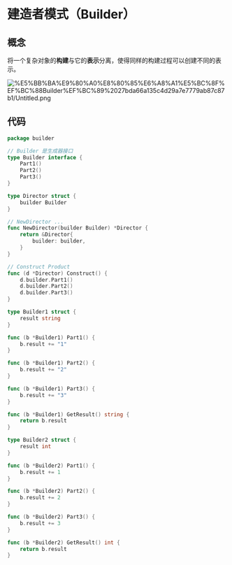 # 建造者模式（Builder）

## 概念

将一个复杂对象的**构建**与它的**表示**分离，使得同样的构建过程可以创建不同的表示。

![%E5%BB%BA%E9%80%A0%E8%80%85%E6%A8%A1%E5%BC%8F%EF%BC%88Builder%EF%BC%89%2027bda66a135c4d29a7e7779ab87c87b1/Untitled.png](%E5%BB%BA%E9%80%A0%E8%80%85%E6%A8%A1%E5%BC%8F%EF%BC%88Builder%EF%BC%89%2027bda66a135c4d29a7e7779ab87c87b1/Untitled.png)

## 代码

```go
package builder

// Builder 是生成器接口
type Builder interface {
	Part1()
	Part2()
	Part3()
}

type Director struct {
	builder Builder
}

// NewDirector ...
func NewDirector(builder Builder) *Director {
	return &Director{
		builder: builder,
	}
}

// Construct Product
func (d *Director) Construct() {
	d.builder.Part1()
	d.builder.Part2()
	d.builder.Part3()
}

type Builder1 struct {
	result string
}

func (b *Builder1) Part1() {
	b.result += "1"
}

func (b *Builder1) Part2() {
	b.result += "2"
}

func (b *Builder1) Part3() {
	b.result += "3"
}

func (b *Builder1) GetResult() string {
	return b.result
}

type Builder2 struct {
	result int
}

func (b *Builder2) Part1() {
	b.result += 1
}

func (b *Builder2) Part2() {
	b.result += 2
}

func (b *Builder2) Part3() {
	b.result += 3
}

func (b *Builder2) GetResult() int {
	return b.result
}
```